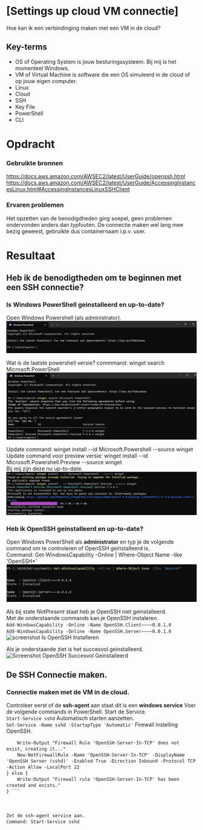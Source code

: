 # [Settings up cloud VM connectie]
Hoe kan ik een verbindinging maken met een VM in de cloud?

## Key-terms
- OS of Operating System is jouw besturingssysteem. Bij mij is het momenteel Windows.
- VM of Virtual Machine is software die een OS simuleerd in de cloud of op jouw eigen computer.
- Linux 
- Cloud
- SSH
- Key File
- PowerShell
- CLI


# Opdracht
### Gebruikte bronnen 
https://docs.aws.amazon.com/AWSEC2/latest/UserGuide/openssh.html  
https://docs.aws.amazon.com/AWSEC2/latest/UserGuide/AccessingInstancesLinux.html#AccessingInstancesLinuxSSHClient  


### Ervaren problemen
Het opzetten van de benodigdheden ging soepel, geen problemen ondervonden anders dan typfouten. 
De connectie maken wel lang mee bezig geweest, gebruikte dus containernaam i.p.v. user. 

# Resultaat
## Heb ik de benodigtheden om te beginnen met een SSH connectie?  
### Is Windows PowerShell geinstalleerd en up-to-date?     
Open Windows Powershell (als administrator).   
![Screenshot Windows Powershell](../00_includes/LNX-01%20Setting%20Up/Powershell-StartScherm.jpg)

Wat is de laatste powershell versie? commmand: winget search Microsoft.PowerShell   
![screenshot Windows Powershell laatste versie](../00_includes/LNX-01%20Setting%20Up/PowerShell-Laatste-Versie.jpg) 

Update command: winget install --id Microsoft.Powershell --source winget  
Update command voor preview versie: winget install --id Microsoft.Powershell.Preview --source winget   
Bij mij zijn deze nu up-to-date.     
![screenshot Windows Powershell update](../00_includes/LNX-01%20Setting%20Up/PowerShell-Update.jpg) 

### Heb ik OpenSSH geinstalleerd en up-to-date?
Open Windows PowerShell als **administrator** en typ je de volgende command om te controleren of OpenSSH geinstalleerd is.  
Command: Get-WindowsCapability -Online | Where-Object Name -like 'OpenSSH*'
![screenshot Is OpenSSH Geinstalleerd?](../00_includes/LNX-01%20Setting%20Up/OpenSSH-Geinstalleerd.jpg) 

Als bij state *NotPresent* staat heb je OpenSSH niet geinstalleerd.  
Met de onderstaande commands kan je OpenSSH instaleren.   
``` Add-WindowsCapability -Online -Name OpenSSH.Client~~~~0.0.1.0 ```  
``` Add-WindowsCapability -Online -Name OpenSSH.Server~~~~0.0.1.0 ```  
![screenshot Is OpenSSH Installeren](../00_includes/LNX-01%20Setting%20Up/OpenSSH-Installeren1.jpg)

Als je onderstaande ziet is het succesvol geinstalleerd.  
![Screenshot OpenSSH Succesvol Geinstalleerd](../00_includes/LNX-01%20Setting%20Up/OpenSSH-Installeren-Succesvol.jpg)

## De SSH Connectie maken. 
### Connectie maken met de VM in de cloud.   
Controleer eerst of de **ssh-agent** aan staat dit is een **windows service**
Voer de volgende commands in PowerShell.
Start de Service.  
``` Start-Service sshd ``` 
Automatisch starten aanzetten.  
``` Set-Service -Name sshd -StartupType 'Automatic' ```
Firewall instelling OpenSSH.  
``` if (!(Get-NetFirewallRule -Name "OpenSSH-Server-In-TCP" -ErrorAction SilentlyContinue | Select-Object Name, Enabled)) {
    Write-Output "Firewall Rule 'OpenSSH-Server-In-TCP' does not exist, creating it..."
    New-NetFirewallRule -Name 'OpenSSH-Server-In-TCP' -DisplayName 'OpenSSH Server (sshd)' -Enabled True -Direction Inbound -Protocol TCP -Action Allow -LocalPort 22
} else {
    Write-Output "Firewall rule 'OpenSSH-Server-In-TCP' has been created and exists."
} ```



Zet de ssh-agent service aan. 
Command: Start-Service sshd


